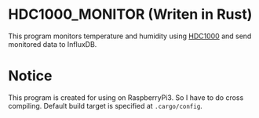# HDC1000\_MONITOR (Writen in Rust)

This program monitors temperature and humidity using [HDC1000](http://akizukidenshi.com/catalog/g/gM-08775/) and send monitored data to InfluxDB.

# Notice
This program is created for using on RaspberryPi3.
So I have to do cross compiling. Default build target is specified at `.cargo/config`.
